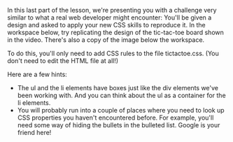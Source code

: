 In this last part of the lesson, we're presenting you with a challenge very similar to what a real web developer might encounter:
 You'll be given a design and asked to apply your new CSS skills to reproduce it.
 In the workspace below, try replicating the design of the tic-tac-toe board shown in the video. There's also a copy of the image below the workspace.

To do this, you'll only need to add CSS rules to the file tictactoe.css. (You don't need to edit the HTML file at all!)

Here are a few hints:

- The ul and the li elements have boxes just like the div elements we've been working with. And you can think about the ul as a container for the li elements.
- You will probably run into a couple of places where you need to look up CSS properties you haven't encountered before. For example, you'll need some way of hiding    the bullets in the bulleted list. Google is your friend here!
